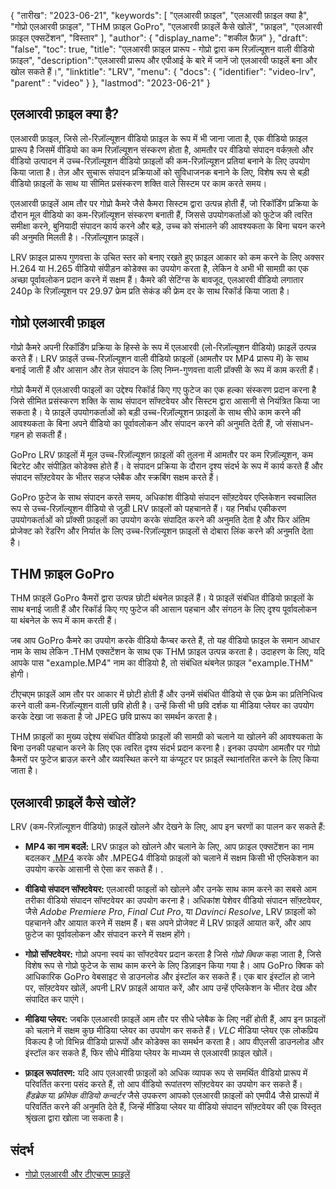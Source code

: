 {
"तारीख": "2023-06-21",
  "keywords": [
"एलआरवी फ़ाइल",
"एलआरवी फ़ाइल क्या है",
"गोप्रो एलआरवी फ़ाइल",
"THM फ़ाइल GoPro",
"एलआरवी फ़ाइलें कैसे खोलें",
"फ़ाइल",
"एलआरवी फ़ाइल एक्सटेंशन",
"विस्तार"
],
  "author": {
"display_name": "शकील फ़ैज़"
},
"draft": "false",
"toc": true,
"title": "एलआरवी फ़ाइल प्रारूप - गोप्रो द्वारा कम रिज़ॉल्यूशन वाली वीडियो फ़ाइल",
  "description":"एलआरवी प्रारूप और एपीआई के बारे में जानें जो एलआरवी फाइलें बना और खोल सकते हैं।",
"linktitle": "LRV",
  "menu": {
    "docs": {
      "identifier": "video-lrv",
"parent" : "video"
}
},
"lastmod": "2023-06-21"
}

## एलआरवी फ़ाइल क्या है?

एलआरवी फ़ाइल, जिसे लो-रिज़ॉल्यूशन वीडियो फ़ाइल के रूप में भी जाना जाता है, एक वीडियो फ़ाइल प्रारूप है जिसमें वीडियो का कम रिज़ॉल्यूशन संस्करण होता है, आमतौर पर वीडियो संपादन वर्कफ़्लो और वीडियो उत्पादन में उच्च-रिज़ॉल्यूशन वीडियो फ़ाइलों की कम-रिज़ॉल्यूशन प्रतियां बनाने के लिए उपयोग किया जाता है। तेज़ और सुचारू संपादन प्रक्रियाओं को सुविधाजनक बनाने के लिए, विशेष रूप से बड़ी वीडियो फ़ाइलों के साथ या सीमित प्रसंस्करण शक्ति वाले सिस्टम पर काम करते समय।

एलआरवी फ़ाइलें आम तौर पर गोप्रो कैमरे जैसे कैमरा सिस्टम द्वारा उत्पन्न होती हैं, जो रिकॉर्डिंग प्रक्रिया के दौरान मूल वीडियो का कम-रिज़ॉल्यूशन संस्करण बनाती हैं, जिससे उपयोगकर्ताओं को फुटेज की त्वरित समीक्षा करने, बुनियादी संपादन कार्य करने और बड़े, उच्च को संभालने की आवश्यकता के बिना चयन करने की अनुमति मिलती है। -रिज़ॉल्यूशन फ़ाइलें।

LRV फ़ाइल प्रारूप गुणवत्ता के उचित स्तर को बनाए रखते हुए फ़ाइल आकार को कम करने के लिए अक्सर H.264 या H.265 वीडियो संपीड़न कोडेक्स का उपयोग करता है, लेकिन वे अभी भी सामग्री का एक अच्छा पूर्वावलोकन प्रदान करने में सक्षम हैं। कैमरे की सेटिंग्स के बावजूद, एलआरवी वीडियो लगातार 240p के रिज़ॉल्यूशन पर 29.97 फ्रेम प्रति सेकंड की फ्रेम दर के साथ रिकॉर्ड किया जाता है।

## गोप्रो एलआरवी फ़ाइल

गोप्रो कैमरे अपनी रिकॉर्डिंग प्रक्रिया के हिस्से के रूप में एलआरवी (लो-रिज़ॉल्यूशन वीडियो) फ़ाइलें उत्पन्न करते हैं। LRV फ़ाइलें उच्च-रिज़ॉल्यूशन वाली वीडियो फ़ाइलों (आमतौर पर MP4 प्रारूप में) के साथ बनाई जाती हैं और आसान और तेज़ संपादन के लिए निम्न-गुणवत्ता वाली प्रॉक्सी के रूप में काम करती हैं।

गोप्रो कैमरों में एलआरवी फाइलों का उद्देश्य रिकॉर्ड किए गए फुटेज का एक हल्का संस्करण प्रदान करना है जिसे सीमित प्रसंस्करण शक्ति के साथ संपादन सॉफ्टवेयर और सिस्टम द्वारा आसानी से नियंत्रित किया जा सकता है। ये फ़ाइलें उपयोगकर्ताओं को बड़ी उच्च-रिज़ॉल्यूशन फ़ाइलों के साथ सीधे काम करने की आवश्यकता के बिना अपने वीडियो का पूर्वावलोकन और संपादन करने की अनुमति देती हैं, जो संसाधन-गहन हो सकती हैं।

GoPro LRV फ़ाइलों में मूल उच्च-रिज़ॉल्यूशन फ़ाइलों की तुलना में आमतौर पर कम रिज़ॉल्यूशन, कम बिटरेट और संपीड़ित कोडेक्स होते हैं। वे संपादन प्रक्रिया के दौरान दृश्य संदर्भ के रूप में कार्य करते हैं और संपादन सॉफ़्टवेयर के भीतर सहज प्लेबैक और स्क्रबिंग सक्षम करते हैं।

GoPro फ़ुटेज के साथ संपादन करते समय, अधिकांश वीडियो संपादन सॉफ़्टवेयर एप्लिकेशन स्वचालित रूप से उच्च-रिज़ॉल्यूशन वीडियो से जुड़ी LRV फ़ाइलों को पहचानते हैं। यह निर्बाध एकीकरण उपयोगकर्ताओं को प्रॉक्सी फ़ाइलों का उपयोग करके संपादित करने की अनुमति देता है और फिर अंतिम प्रोजेक्ट को रेंडरिंग और निर्यात के लिए उच्च-रिज़ॉल्यूशन फ़ाइलों से दोबारा लिंक करने की अनुमति देता है।

## THM फ़ाइल GoPro

THM फ़ाइलें GoPro कैमरों द्वारा उत्पन्न छोटी थंबनेल फ़ाइलें हैं। ये फ़ाइलें संबंधित वीडियो फ़ाइलों के साथ बनाई जाती हैं और रिकॉर्ड किए गए फुटेज की आसान पहचान और संगठन के लिए दृश्य पूर्वावलोकन या थंबनेल के रूप में काम करती हैं।

जब आप GoPro कैमरे का उपयोग करके वीडियो कैप्चर करते हैं, तो यह वीडियो फ़ाइल के समान आधार नाम के साथ लेकिन .THM एक्सटेंशन के साथ एक THM फ़ाइल उत्पन्न करता है। उदाहरण के लिए, यदि आपके पास "example.MP4" नाम का वीडियो है, तो संबंधित थंबनेल फ़ाइल "example.THM" होगी।

टीएचएम फ़ाइलें आम तौर पर आकार में छोटी होती हैं और उनमें संबंधित वीडियो से एक फ्रेम का प्रतिनिधित्व करने वाली कम-रिज़ॉल्यूशन वाली छवि होती है। उन्हें किसी भी छवि दर्शक या मीडिया प्लेयर का उपयोग करके देखा जा सकता है जो JPEG छवि प्रारूप का समर्थन करता है।

THM फ़ाइलों का मुख्य उद्देश्य संबंधित वीडियो फ़ाइलों की सामग्री को चलाने या खोलने की आवश्यकता के बिना उनकी पहचान करने के लिए एक त्वरित दृश्य संदर्भ प्रदान करना है। इनका उपयोग आमतौर पर गोप्रो कैमरों पर फुटेज ब्राउज़ करने और व्यवस्थित करने या कंप्यूटर पर फ़ाइलें स्थानांतरित करने के लिए किया जाता है।

## एलआरवी फ़ाइलें कैसे खोलें?

LRV (कम-रिज़ॉल्यूशन वीडियो) फ़ाइलें खोलने और देखने के लिए, आप इन चरणों का पालन कर सकते हैं:

- **MP4 का नाम बदलें:** LRV फ़ाइल को खोलने और चलाने के लिए, आप फ़ाइल एक्सटेंशन का नाम बदलकर [.MP4](/hi/video/mp4/) करके और .MPEG4 वीडियो फ़ाइलों को चलाने में सक्षम किसी भी एप्लिकेशन का उपयोग करके आसानी से ऐसा कर सकते हैं। .

- **वीडियो संपादन सॉफ्टवेयर:** एलआरवी फाइलों को खोलने और उनके साथ काम करने का सबसे आम तरीका वीडियो संपादन सॉफ्टवेयर का उपयोग करना है। अधिकांश पेशेवर वीडियो संपादन सॉफ़्टवेयर, जैसे _Adobe Premiere Pro_, _Final Cut Pro_, या _Davinci Resolve_, LRV फ़ाइलों को पहचानने और आयात करने में सक्षम हैं। बस अपने प्रोजेक्ट में LRV फ़ाइलें आयात करें, और आप फ़ुटेज का पूर्वावलोकन और संपादन करने में सक्षम होंगे।

- **गोप्रो सॉफ्टवेयर:** गोप्रो अपना स्वयं का सॉफ्टवेयर प्रदान करता है जिसे _गोप्रो क्विक_ कहा जाता है, जिसे विशेष रूप से गोप्रो फुटेज के साथ काम करने के लिए डिज़ाइन किया गया है। आप GoPro क्विक को आधिकारिक GoPro वेबसाइट से डाउनलोड और इंस्टॉल कर सकते हैं। एक बार इंस्टॉल हो जाने पर, सॉफ़्टवेयर खोलें, अपनी LRV फ़ाइलें आयात करें, और आप उन्हें एप्लिकेशन के भीतर देख और संपादित कर पाएंगे।

- **मीडिया प्लेयर:** जबकि एलआरवी फ़ाइलें आम तौर पर सीधे प्लेबैक के लिए नहीं होती हैं, आप इन फ़ाइलों को चलाने में सक्षम कुछ मीडिया प्लेयर का उपयोग कर सकते हैं। _VLC_ मीडिया प्लेयर एक लोकप्रिय विकल्प है जो विभिन्न वीडियो प्रारूपों और कोडेक्स का समर्थन करता है। आप वीएलसी डाउनलोड और इंस्टॉल कर सकते हैं, फिर सीधे मीडिया प्लेयर के माध्यम से एलआरवी फ़ाइल खोलें।

- **फ़ाइल रूपांतरण:** यदि आप एलआरवी फ़ाइलों को अधिक व्यापक रूप से समर्थित वीडियो प्रारूप में परिवर्तित करना पसंद करते हैं, तो आप वीडियो रूपांतरण सॉफ़्टवेयर का उपयोग कर सकते हैं। _हैंडब्रेक_ या _फ़्रीमेक वीडियो कन्वर्टर_ जैसे उपकरण आपको एलआरवी फ़ाइलों को एमपी4 जैसे प्रारूपों में परिवर्तित करने की अनुमति देते हैं, जिन्हें मीडिया प्लेयर या वीडियो संपादन सॉफ़्टवेयर की एक विस्तृत श्रृंखला द्वारा खोला जा सकता है।

## संदर्भ
* [गोप्रो एलआरवी और टीएचएम फ़ाइलें](https://shotkit.com/lrv-thm-file/)

